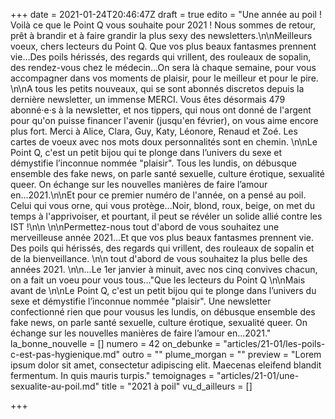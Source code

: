 +++
date = 2021-01-24T20:46:47Z
draft = true
edito = "Une année au poil ! Voilà ce que le Point Q vous souhaite pour 2021 ! Nous sommes de retour, prêt à brandir et à faire grandir la plus sexy des newsletters.\n\nMeilleurs voeux, chers lecteurs du Point Q. Que vos plus beaux fantasmes prennent vie...Des poils hérissés, des regards qui vrillent, des rouleaux de sopalin, des rendez-vous chez le médecin...On sera là chaque semaine, pour vous accompagner dans vos moments de plaisir, pour le meilleur et pour le pire. \n\nA tous les petits nouveaux, qui se sont abonnés discretos depuis la dernière newsletter, un immense MERCI. Vous êtes désormais 479 abonné·e·s à la newsletter, et  nos tippers, qui nous ont donné de l'argent pour qu'on puisse financer l'avenir (jusqu'en février), on vous aime encore plus fort. Merci à Alice, Clara, Guy, Katy, Léonore, Renaud et Zoé. Les cartes de voeux avec nos mots doux personnalités sont en chemin. \n\nLe Point Q, c'est un petit bijou qui te plonge dans l’univers du sexe et démystifie l’inconnue nommée \"plaisir\". Tous les lundis, on débusque ensemble des fake news, on parle santé sexuelle, culture érotique, sexualité queer. On échange sur les nouvelles manières de faire l’amour en...2021.\n\nEt pour ce premier numéro de l'année, on a pensé au poil. Celui qui vous orne, qui vous protège...Noir, blond, roux, beige, on met du temps à l'apprivoiser, et pourtant, il peut se révéler un solide allié contre les IST !\n\n \n\nPermettez-nous tout d'abord de vous souhaitez une merveilleuse année 2021...Et que vos plus beaux fantasmes prennent vie. Des poils qui hérissés, des regards qui vrillent, des rouleaux de sopalin et de la bienveillance. \n\n tout d'abord de vous souhaitez la plus belle des années 2021. \n\n...Le 1er janvier à minuit, avec nos cinq convives chacun, on a fait un voeu pour vous tous...\"Que les lecteurs du Point Q \n\nMais avant de \n\nLe Point Q, c'est un petit bijou qui te plonge dans l’univers du sexe et démystifie l’inconnue nommée \"plaisir\". Une newsletter confectionné rien que pour vousus les lundis, on débusque ensemble des fake news, on parle santé sexuelle, culture érotique, sexualité queer. On échange sur les nouvelles manières de faire l’amour en...2021."
la_bonne_nouvelle = []
numero = 42
on_debunke = "articles/21-01/les-poils-c-est-pas-hygienique.md"
outro = ""
plume_morgan = ""
preview = "Lorem ipsum dolor sit amet, consectetur adipiscing elit. Maecenas eleifend blandit fermentum. In quis mauris turpis."
temoignages = "articles/21-01/une-sexualite-au-poil.md"
title = "2021 à poil"
vu_d_ailleurs = []

+++
